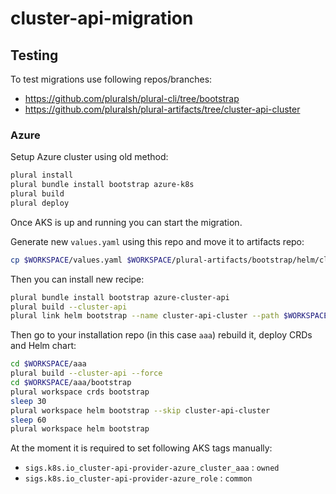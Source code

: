 # cluster-api-migration

## Testing

To test migrations use following repos/branches:

- <https://github.com/pluralsh/plural-cli/tree/bootstrap>
- <https://github.com/pluralsh/plural-artifacts/tree/cluster-api-cluster>

### Azure

Setup Azure cluster using old method:

```sh
plural install
plural bundle install bootstrap azure-k8s
plural build
plural deploy
```

Once AKS is up and running you can start the migration.

Generate new `values.yaml` using this repo and move it to artifacts repo:

```sh
cp $WORKSPACE/values.yaml $WORKSPACE/plural-artifacts/bootstrap/helm/cluster-api-cluster/
```

Then you can install new recipe:

```sh
plural bundle install bootstrap azure-cluster-api
plural build --cluster-api
plural link helm bootstrap --name cluster-api-cluster --path $WORKSPACE/plural-artifacts/bootstrap/helm/cluster-api-cluster/
```

Then go to your installation repo (in this case `aaa`) rebuild it, deploy CRDs and Helm chart:

```sh
cd $WORKSPACE/aaa
plural build --cluster-api --force
cd $WORKSPACE/aaa/bootstrap
plural workspace crds bootstrap
sleep 30
plural workspace helm bootstrap --skip cluster-api-cluster
sleep 60
plural workspace helm bootstrap
```

At the moment it is required to set following AKS tags manually:

- `sigs.k8s.io_cluster-api-provider-azure_cluster_aaa` : `owned`
- `sigs.k8s.io_cluster-api-provider-azure_role` : `common`
